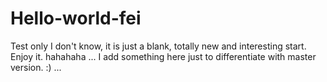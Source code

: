 # Hello-world-fei
Test only
I don't know, it is just a blank, totally new and interesting start. 
Enjoy it. hahahaha
...
I add something here just to differentiate with master version. :)
...
